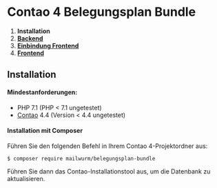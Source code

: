 # Contao 4 Belegungsplan Bundle

1. **Installation**
2. [**Backend**](backend.md)
3. [**Einbindung Frontend**](einbindung-frontend.md)
4. [**Frontend**](frontend.md)

## Installation

#### Mindestanforderungen:

- PHP 7.1 (PHP < 7.1 ungetestet)
- [Contao](https://github.com/contao/managed-edition) 4.4 (Version < 4.4 ungetestet)


#### Installation mit Composer

Führen Sie den folgenden Befehl in Ihrem Contao 4-Projektordner aus:

    $ composer require mailwurm/belegungsplan-bundle


Führen Sie dann das Contao-Installationstool aus, um die Datenbank zu aktualisieren.
